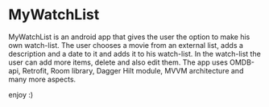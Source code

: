 # MyWatchList

MyWatchList is an android app that gives the user the option to make his own watch-list.
The user chooses a movie from an external list, adds a description and a date to it and adds it to his watch-list.
In the watch-list the user can add more items, delete and also edit them.
The app uses OMDB-api, Retrofit, Room library, Dagger Hilt module, MVVM architecture and many more aspects.

enjoy :)
